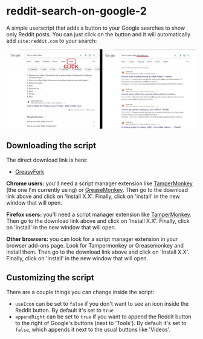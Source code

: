 # reddit-search-on-google-2
A simple userscript that adds a button to your Google searches to show only Reddit posts. You can just click on the button and it will automatically add `site:reddit.com` to your search:

![Img](screenshot.png)

## Downloading the script
The direct download link is here:

* [GreasyFork](https://greasyfork.org/en/scripts/461656-reddit-search-on-google-2)

**Chrome users:** you'll need a script manager extension like [TamperMonkey](https://addons.mozilla.org/en-US/firefox/addon/tampermonkey/) (the one I'm currently using) or [GreaseMonkey](https://addons.mozilla.org/en-US/firefox/addon/greasemonkey/). Then go to the download link above and click on 'Install X.X'. Finally, click on 'install' in the new window that will open.

**Firefox users:** you'll need a script manager extension like [TamperMonkey](https://chrome.google.com/webstore/detail/tampermonkey/dhdgffkkebhmkfjojejmpbldmpobfkfo?hl=en). Then go to the download link above and click on 'Install X.X'. Finally, click on 'install' in the new window that will open.

**Other browsers:** you can look for a script manager extension in your browser add-ons page. Look for Tampermonkey or Greasemonkey and install them. Then go to the download link above and click on 'Install X.X'. Finally, click on 'install' in the new window that will open.

## Customizing the script
There are a couple things you can change inside the script:

* `useIcon` can be set to `false` if you don't want to see an icon inside the Reddit button. By default it's set to `true`
* `appendRight` can be set to `true` if you want to append the Reddit button to the right of Google's buttons (next to 'Tools'). By default it's set to `false`, which appends it next to the usual buttons like 'Videos'.
